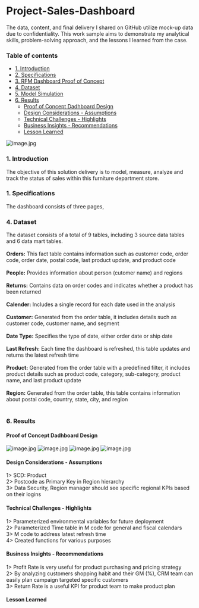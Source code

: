 # Project-Sales-Dashboard
The data, content, and final delivery I shared on GitHub utilize mock-up data due to confidentiality. This work sample aims to demonstrate my analytical skills, problem-solving approach, and the lessons I learned from the case.

### Table of contents
* [1. Introduction](#1)
* [2. Specifications](#2)
* [3. RFM Dashboard Proof of Concept](#3)
* [4. Dataset](#4)
* [5. Model Simulation](#5)
* [6. Results](#6)
    * [Proof of Concept Dadhboard Design](#6.1)
    * [Design Considerations - Assumptions](#6.2)
    * [Technical Challenges - Highlights](#6.3)
    * [Business Insights - Recommendations](#6.4)
    * [Lesson Learned](#6.5)

![image.jpg]()

<a id="1"></a>
### 1. Introduction

The objective of this solution delivery is to model, measure, analyze and track the status of sales within this furniture department store. 

<a id="2"></a>
### 1. Specifications
The dashboard consists of three pages, 

<a id="4"></a>
### 4. Dataset
The dataset consists of a total of 9 tables, including 3 source data tables and 6 data mart tables.<br />
<br />
**Orders:**  This fact table contains information such as customer code, order code, order date, postal code, last product update, and product code  <br /> 
<br />
**People:** Provides information about person (cutomer name) and regions<br />
<br />
**Returns:** Contains data on order codes and indicates whether a product has been returned<br />
<br />
**Calender:** Includes a single record for each date used in the analysis<br />
<br />
**Customer:** Generated from the order table, it includes details such as customer code, customer name, and segment<br />
<br />
**Date Type:** Specifies the type of date, either order date or ship date<br />
<br />
**Last Refresh:** Each time the dashboard is refreshed, this table updates and returns the latest refresh time<br />
<br />
**Product:** Generated from the order table with a predefined filter, it includes product details such as product code, category, sub-category, product name, and last product update<br />
<br />
**Region:** Generated from the order table, this table contains information about postal code, country, state, city, and region<br />
<br />







<a id="6"></a>
### 6. Results
<a id="6.1"></a>
#### Proof of Concept Dadhboard Design
![image.jpg](https://github.com/christychen65/Case-Marketing-Campaign-CRM-RFM-Dashboard/assets/132826012/b44922a4-a2e8-4a19-8392-b782eed489d1)
![image.jpg](https://github.com/christychen65/Case-Marketing-Campaign-CRM-RFM-Dashboard/assets/132826012/03442485-4bad-4415-81e4-1eed16872dfc)
![image.jpg](https://github.com/christychen65/Case-Marketing-Campaign-CRM-RFM-Dashboard/assets/132826012/e313ac08-b596-41c6-9cea-6315579f7065)
![image.jpg](https://github.com/christychen65/Case-Marketing-Campaign-CRM-RFM-Dashboard/assets/132826012/390ea03c-368d-45ce-b569-9f39ddc669c2)
<br />
<a id="6.2"></a>
#### Design Considerations - Assumptions
1> SCD: Product<br />
2> Postcode as Primary Key in Region hierarchy<br />
3> Data Security, Region manager should see specific regional KPIs based on their logins
<br />
<a id="6.3"></a>
#### Technical Challenges - Highlights
1> Parameterized environmental variables for future deployment<br />
2> Parameterized Time table in M code for general and fiscal calendars<br />
3> M code to address latest refresh time<br />
4> Created functions for various purposes
<br />
<a id="6.4"></a>
#### Business Insights - Recommendations
1> Profit Rate is very useful for product purchasing and pricing strategy<br />
2> By analyzing customers shopping habit and their GM (%), CRM team can easily plan campaign targeted specific customers<br />
3> Return Rate is a useful KPI for product team to make product plan
<br />
<a id="6.5"></a>
#### Lesson Learned
